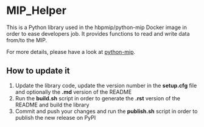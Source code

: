 # MIP_Helper

This is a Python library used in the hbpmip/python-mip Docker image in order to ease developers job.
It provides functions to read and write data from/to the MIP.

For more details, please have a look at
[python-mip](https://github.com/LREN-CHUV/python-base-docker-images/blob/master/python-mip/README.md).


## How to update it

1) Update the library code, update the version number in the __setup.cfg__ file and
optionally the __.md__ version of the README
2) Run the __build.sh__ script in order to generate the __.rst__ version of the README and build the library
3) Commit and push your changes and run the __publish.sh__ script in order to publish the new release on PyPI

